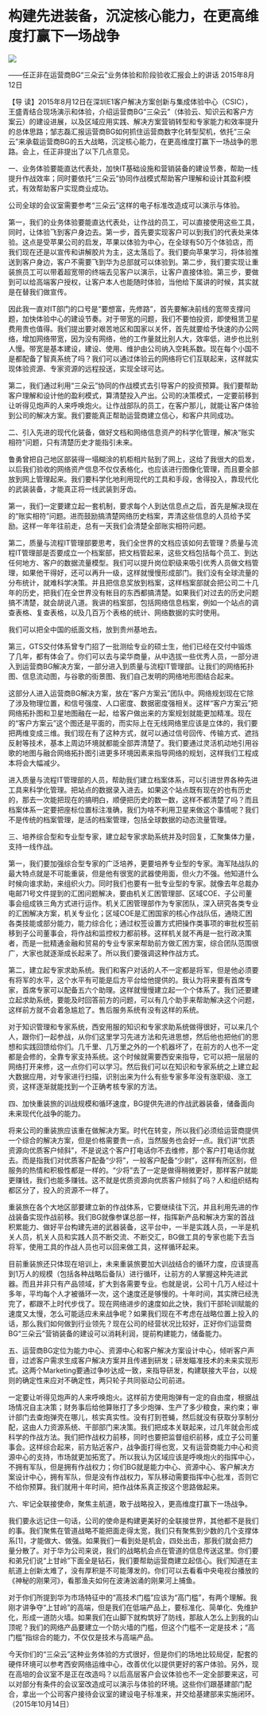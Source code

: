 # 构建先进装备，沉淀核心能力，在更高维度打赢下一场战争
<img class="pv" src="https://api.visitor.plantree.me/visitor-badge/pv?namespace=plantree.me&key=renzhengfei-speeches/构建先进装备沉淀核心能力在更高维度打赢下一场战争.md">



——任正非在运营商BG“三朵云”业务体验和阶段验收汇报会上的讲话
2015年8月12日



【导  读】2015年8月12日在深圳E1客户解决方案创新与集成体验中心（CSIC），王盛青结合现场演示和体验，介绍运营商BG“三朵云”（体验云、知识云和客户方案云）的建设进展，以及区域应用实践、解决方案营销转型和专家能力和效率提升的总体思路；邹志磊汇报运营商BG如何抓住运营商数字化转型契机，依托“三朵云”来承载运营商BG的五大战略，沉淀核心能力，在更高维度打赢下一场战争的思路。会上，任正非提出了以下几点意见。



一、业务体验要能直达代表处，加快IT基础设施和营销装备的建设节奏，帮助一线提升作战效率；同时要依托“三朵云”协同作战模式帮助客户理解和设计其盈利模式，有效帮助客户实现商业成功。

公司全球的会议室需要参考“三朵云”这样的电子标准改造成可以演示与体验。

第一，我们的业务体验要能直达代表处，让作战的员工，可以直接使用这些工具，同时，让体验飞到客户身边去。第一步，首先要实现客户可以到我们的代表处来体验。这点是受苹果公司的启发，苹果以体验为中心，在全球有50万个体验店，而我们现在还是以宣传和讲解胶片为主，这太落后了。我们要向苹果学习，将体验推送到客户身边，客户不需要飞到华为总部就可以体验到。第二步，我们要实现让重装旅员工可以带着超宽带的终端去见客户以演示，让客户直接体验。第三步，要做到可以给高端客户授权，让客户本人也能随时体验，当他给下属讲的时候，其实就是在替我们做宣传。

因此我一直对IT部门的口号是“要想富，先修路”，首先要解决前线的宽带支撑问题，加快体验中心的建设节奏。对于带宽的问题，我们不要怕投资，即使租赁卫星费用贵也值得。我们提出要对艰苦地区和国家以关怀，首先就要给予快速的办公网络，增加网络带宽，因为没有网络，他的工作量就比别人大，效率低，进步也比别人慢。带宽是基本建设，建设、使用、维护由公司纳入空耗系数。现在每个小国不是都配备了智真系统了吗？我们可以通过体验云的网络将它们互联起来，这样就实现体验资源、专家资源的远程投送，实现全球可达。

第二，我们通过利用“三朵云”协同的作战模式去引导客户的投资预算。我们要帮助客户理解和设计他的盈利模式，算清楚投入产出。公司的决策模式，一定要前移到让听得见炮声的人来呼唤炮火。让作战部队的员工，在客户那儿，就能让客户体验到公司的解决方案。我们要能真正帮助运营商建立信心，和客户共同成功。

二、引入先进的现代化装备，做好文档和网络信息资产的科学化管理，解决“账实相符”问题，只有清楚历史才能指引未来。

鲁勇曾把自己地区部装得一塌糊涂的机柜相片贴到了网上，这给了我很大的启发，以后我们验收的网络资产信息不仅仅表格化，也应该进行图像化管理，而且要全部放到网上管理起来。我们要科学化地利用现代的工具和手段，舍得投入，靠现代化的武装装备，才能真正将一线武装到牙齿。

第一，我们一定要建立起一套机制，要求每个人到达信息点之后，首先是解决现在的“账实相符”问题。进而鼓励搞清楚网络历史档案，弄清这些信息的人员给予奖励。这样一年年往前走，总有一天我们会清楚全部账实相符问题。

第二，质量与流程IT管理部要思考，我们全世界的文档应该如何去管理？质量与流程IT管理部是否要成立一个档案部，把文档管起来，这些文档包括每个员工、到达任何地方、客户的数据流量模型。我们可以提升岗位职级来吸引优秀人员做文档管理，如果他干得好，还可以再升一级，这样就慢慢形成部门。我们没有全球流量的分布统计，就难科学决策。并且把信息奖放到档案，这样档案部就会把公司二十几年的历史，把我们在全世界没有帐目的东西都搞清楚。如果我们对过去的历史问题搞不清楚，就会胡说八道。我讲的档案部，包括网络信息档案，例如一个站点的调查表格、复查表格，以及几百万个表格的统计、网络数据的实时使用。

我们可以把全中国的纸面文档，放到贵州基地去。

第三，GTS交付体系曾专门招了一批测绘专业的硕士生，他们已经在交付中锻炼了几年，都有体会了。你们可以去与梁华商量，从中选拔一些优秀人员，一部分进入到运营商BG解决方案，一部分进入到质量与流程IT管理部。让我们的网络拓扑图、信息流动图，与谷歌的街景图、我们自己发明的网络地形图结合起来。

这部分人进入运营商BG解决方案，放在“客户方案云”团队中。网络规划现在它除了涉及物理位置，和信号强度、人口密度、数据密度强相关。这样“客户方案云”把网络拓扑图和卫星地图融在一起，给客户做出来的方案规划就能更加精准。现在的“客户方案云”这个图还是平面的，而实际上在无线网络里应该是立体的，我们要把两维变成三维。我们现在有了这种方式，就可以通过信号回传、传输方式、遮挡反射等技术，基本上周边环境就都能全部弄清楚了。我们要通过灵活机动地引用谷歌的地图与融合网络拓扑图引进更多环境因素来指导网络的规划，这样我们工程成本将会大幅减少。

进入质量与流程IT管理部的人员，帮助我们建立档案体系，可以引进世界各种先进工具来科学化管理。把站点的数据录入进去。如果这个站点既有现在的也有历史的，那去一次能把现在的搞明白，顺便把历史的数一数，这样不都清楚了吗？而且档案体系一定要把座标位置标注准确，我们为啥不利用卫星来做这个事情呢？我们不是传统的档案管理，是活的档案管理，包括全球数据的动态流量管理。

三、培养综合型和专业型专家，建立起专家求助系统并及时回复，汇聚集体力量，支持一线作战。

第一，我们要加强综合型专家的广泛培养，更要培养专业型的专家。海军陆战队的最大特点就是不可能重装，但是他有很宽的武器使用面，但火力不强。他知道什么时候向谁求助，来组织火力。同时我们也要有一批专业型的专家。就像去年总裁办电邮71号文件提到的汇困问题解决，要由机关汇困管理部、区域COE、子公司董事会组成铁三角方式进行运作。机关汇困管理部作为专家团队，深入研究各类专业的汇困解决方案，机关专业化；区域COE是汇困国家的核心作战队伍，通晓汇困各类技能或部分能力，能力综合化；通过权签设置方式把操作类事项的审批权签前移到子公司董事会，将作战和监控权力都前移。这样机关就不再是一批行政决策者，而是一批精通金融和贸易的专业专家来帮助前方做汇困方案，综合团队范围很广，大家也就逐渐成长起来了。所以我们要强调这种作战方式。

第二，建立起专家求助系统。我们和客户对话的人不一定都是将军，但是他必须要有将军的水平，这个水平有可能是后方平台给他提供的。我认为将来要有首席专家，首席专家可以配备五六个助理。这样就慢慢建立起一个个体系了。我们还要建立起求助系统，要能及时回答前方的问题，可以有几个助手来帮助解决这个问题，这样前方就不会着急尴尬了。售后服务系统有没有这样的系统。

对于知识管理和专家系统，西安用服的知识和专家求助系统做得很好，可以来几个人，跟你们一起参战，从你们这里学习先进方法和先进思想，然后他也把他们的思想和实践回馈给你们。几千里、几万里之外的一个机器坏了，在前方的人也不一定都是会修的，全靠专家支持系统。这个时候就需要西安来指导，它可以把一层层的网络打开来修，这一点你们可以学习。然后我们可以在知识和专家系统之上建立起大数据应用，对专家进行扫描，识别出来为什么有些专家多年没有涨职级、涨工资，这样逐渐就能找到一个正确考核专家的方法。

四、加快重装旅的训战规模和循环速度，BG提供先进的作战武器装备，储备面向未来现代化战争的能力。

将来公司的重装旅应该重在做解决方案。时代在转变，所以我们必须给运营商提供一个综合的解决方案，但是价格需要贵一点，当然服务也会好一点。我们讲“优质资源向优质客户倾斜”，不是说这个客户打电话你不去维修，那个客户打电话你就去。而是指我们对优质客户配备“少将”，一般客户配备“少尉”，这样有所区别，但服务的热情和积极性都是一样的。“少将”去了一定是做得稍微更好，那样客户就能更赚钱，我们也能多赚钱。这不就是优质资源向优质客户倾斜了吗？人和组织结构都区分了，投入的资源不一样了。

重装旅在各个大地区部要建立新的作战体系，它要继续往下沉，并且利用先进的作战装备实现作战前移。我们BG就像参谋总部一样，指挥新产品和解决方案的首战积累能力、做好平台构建先进的武器装备，这平台中，一半是实践人员，一半是机关人员，机关人员和实践人员不断交流、不断交汇，BG做工具的专家也能下去当将军，使用工具的作战人员也可以回来做工具，这样循环起来。

目前重装旅还只体现在培训上，未来重装旅要加大训战结合的循环力度，应该提高到1万人的规模（包括各种战略后备队）进行循环，让前方的人掌握这种先进武器。而且并非只有产品领域，扩大到各需要专业。也就是说，公司十几万人经过十多年，平均每个人才被循环一次，这个速度还是够慢的。十年时间，其实牌已经洗完了，都跟不上时代步伐了。现在网络进步的速度如此之快，我们干部轮训赋能的速度又太慢，怎么可能适应未来战争呢？如果我们现在不考虑在战略位置上投入的话，那么我们如何做到行业领先？现在公司的经营状况比较好，正好你们运营商BG“三朵云”营销装备的建设可以消耗利润，提前构建能力，储备能力。

五、运营商BG定位为能力中心、资源中心和客户解决方案设计中心，倾听客户声音，过滤客户需求生成客户解决方案并且传递到研发；研发瞄准技术的未来实现形式。这两个Marketing要通过争吵达成一致，来指导研发，构建联接大平台，以规则的确定性来应对不确定性，两只轮子共同驱动公司前进。

一定要让听得见炮声的人来呼唤炮火。这样前方使用炮弹有一定的自由度，根据战场情况自主决策；财务事后给他算账打了多少炮弹、生产了多少粮食，来约束；审计部门去查炮弹壳在哪儿，核实真实性。没有打到苍蝇，然后就没有获取分享制分配，这由人力资源系统、干部部门来决策。我们把成本关联起来，过几年就会形成科学的作战方法。我们把作战权力前移，同时也要把监督组织前移，成立子公司董事会。这样综合起来，前方贴近客户，战争面打得也宽，又有运营商能力中心和资源中心的支持，市场就更加拓宽了。所以我认为区域应该是呼唤炮火的指挥中心，不拥有军队，但是拥有作战权力；你们BG就是能力中心、资源中心、客户解决方案设计中心，拥有军队，但是没有作战权力，军队移动需要指挥中心批准，否则它不给你预算。我们就用十年时间，把作战体系真正按这个思路做起来。

六、牢记全联接使命，聚焦主航道，敢于战略投入，更高维度打赢下一场战争。

我们要永远记住一句话，公司的使命是构建更美好的全联接世界，其他都不是我们的事。我们聚焦在管道战略不能把面走得太宽，我们只有聚焦到少数的几个支撑体系[1]，才能做大、做强。如果我们一看到处是机会，四处出击，那我们就会把力量分散了。对于华为公司来说，我们的战略机会点在管道的信息传送这里。你们要和弟兄们说“上甘岭”下面全是钻石，我们要帮助运营商建立起信心。我们知道在主航道上创新太难了，没有厚积是不可能薄发的。你们可以去看看中央电视台播放的《神秘的刚果河》，看那渔夫如何在波涛汹涌的刚果河上捕鱼。

对于你们所提到华为市场特征中的“高技术门槛”应该为“高门槛”，有两个理解。我刚才讲争夺“上甘岭”的高端，但是我们在低端产品上，要标准化、简单化、免维护化，形成一道防火墙。如果我们在山脚下就构筑好了防线，那敌人怎么上到我的山顶呢？我们的网络产品要建立一个防火墙的门槛，但这个门槛不一定是技术；“高门槛”指综合的能力，不仅仅是技术与高端产品。

今天你们的“三朵云”这种业务体验的方式很好，但是你们的场地比较局促，配套的硬件环境可以参考西安网络运维中心，改善优化以提供更好的客户体验。另外，现在高培的会议室不是正在改造吗？以后高层客户会议体验也不一定全部要来这，可以对部分有条件的会议室改造成可以演示与体验的环境。这些你们跟基建部门配合，拿出一个公司客户接待会议室的建设电子标准来，并交给基建部来实施闭环。（2015年10月14日）
